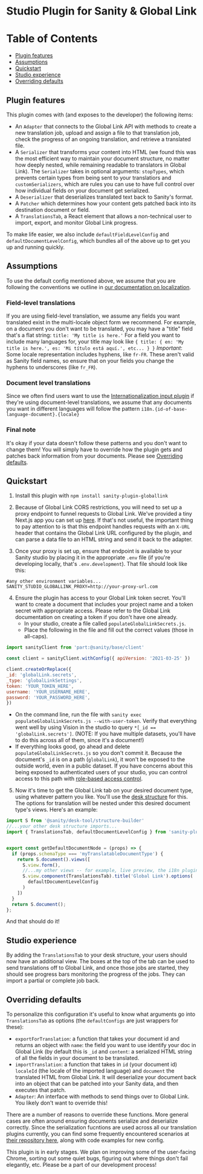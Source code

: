 
# Studio Plugin for Sanity & Global Link

# Table of Contents
- [Plugin features](#plugin-features)
- [Assumptions](#assumptions)
- [Quickstart](#quickstart)
- [Studio experience](#studio-experience)
- [Overriding defaults](#overriding-defaults)

## Plugin features

This plugin comes with (and exposes to the developer) the following items:
- An `Adapter` that connects to the Global Link API with methods to create a new translation job, upload and assign a file to that translation job, check the progress of an ongoing translation, and retrieve a translated file.
- A `Serializer` that transforms your content into HTML (we found this was the most efficient way to maintain your document structure, no matter how deeply nested, while remaining readable to translators in Global Link). The `Serializer` takes in optional arguments: `stopTypes`, which prevents certain types from being sent to your translatiors and `customSerializers`, which are rules you can use to have full control over how individual fields on your document get serialized.
- A `Deserializer` that deserializes translated text back to Sanity's format.
- A `Patcher` which determines how your content gets patched back into its destination document or field.
- A `TranslationsTab`, a React element that allows a non-technical user to import, export, and monitor Global Link progress.

To make life easier, we also include `defaultFieldLevelConfig` and `defaultDocumentLevelConfig`, which bundles all of the above up to get you up and running quickly. 

## Assumptions
To use the default config mentioned above, we assume that you are following the conventions we outline in [our documentation on localization](https://www.sanity.io/docs/localization). 


### Field-level translations
If you are using field-level translation, we assume any fields you want translated exist in the multi-locale object form we recommend.
For example, on a document you don't want to be translated, you may have a "title" field that's a flat string: `title: 'My title is here.'` For a field you want to include many languages for, your title may look like
        ```
        { title: {
            en: 'My title is here.',
            es: 'Mi título está aquí.',
            etc...
          }
        }
        ```
*Important*: Some locale representation includes hyphens, like `fr-FR`. These aren't valid as Sanity field names, so ensure that on your fields you change the hyphens to underscores (like `fr_FR`).

### Document level translations
Since we often find users want to use the [Internationalization input plugin](https://www.sanity.io/plugins/sanity-plugin-intl-input) if they're using document-level translations, we assume that any documents you want in different languages will follow the pattern `i18n.{id-of-base-language-document}.{locale}`

### Final note
It's okay if your data doesn't follow these patterns and you don't want to change them! You will simply have to override how the plugin gets and patches back information from your documents. Please see [Overriding defaults](#overriding-defaults).

## Quickstart
1. Install this plugin with `npm install sanity-plugin-globallink`

2. Because of Global Link CORS restrictions, you will need to set up a proxy endpoint to funnel requests to Global Link. We've provided a tiny Next.js app you can set up [here](https://github.com/sanity-io/example-sanity-proxy). If that's not useful, the important thing to pay attention to is that this endpoint handles requests with an `X-URL` header that contains the Global Link URL configured by the plugin, and can parse a data file to an HTML string and send it back to the adapter.

3. Once your proxy is set up, ensure that endpoint is available to your Sanity studio by placing it in the appropriate `.env` file (if you're developing locally, that's `.env.development`). That file should look like this:
```
#any other environment variables...
SANITY_STUDIO_GLOBALLINK_PROXY=http://your-proxy-url.com
```

4. Ensure the plugin has access to your Global Link token secret. You'll want to create a document that includes your project name and a token secret with appropriate access. Please refer to the Global Link documentation on creating a token if you don't have one already.
    * In your studio, create a file called `populateGlobalLinkSecrets.js`.
    * Place the following in the file and fill out the correct values (those in all-caps).

```javascript
import sanityClient from 'part:@sanity/base/client'

const client = sanityClient.withConfig({ apiVersion: '2021-03-25' })

client.createOrReplace({
_id: 'globalLink.secrets',
_type: 'globalLinkSettings',
token: 'YOUR_TOKEN_HERE',
username: 'YOUR_USERNAME_HERE',
password: 'YOUR_PASSWORD_HERE',
})
```

   * On the command line, run the file with `sanity exec populateGlobalLinkSecrets.js --with-user-token`. 
   Verify that everything went well by using Vision in the studio to query `*[_id == 'globalLink.secrets']`. (NOTE: If you have multiple datasets, you'll have to do this across all of them, since it's a document!)
   * If everything looks good, go ahead and delete `populateGlobalLinkSecrets.js` so you don't commit it. 
   Because the document's `_id` is on a path (`globalLink`), it won't be exposed to the outside world, even in a public dataset. If you have concerns about this being exposed to authenticated users of your studio, you can control access to this path with [role-based access control](https://www.sanity.io/docs/access-control).

5.  Now it's time to get the Global Link tab on your desired document type, using whatever pattern you like. You'll use the [desk structure](https://www.sanity.io/docs/structure-builder-introduction) for this. The options for translation will be nested under this desired document type's views. Here's an example:

```javascript
import S from '@sanity/desk-tool/structure-builder'
//...your other desk structure imports...
import { TranslationsTab, defaultDocumentLevelConfig } from 'sanity-plugin-global-link'


export const getDefaultDocumentNode = (props) => {
  if (props.schemaType === 'myTranslatableDocumentType') {
    return S.document().views([
      S.view.form(),
      //...my other views -- for example, live preview, the i18n plugin, etc.,
      S.view.component(TranslationsTab).title('Global Link').options(
        defaultDocumentLevelConfig  
      )
    ])
  }
  return S.document();
};
```

And that should do it! 

## Studio experience
By adding the `TranslationsTab` to your desk structure, your users should now have an additional view. The boxes at the top of the tab can be used to send translations off to Global Link, and once those jobs are started, they should see progress bars monitoring the progress of the jobs. They can import a partial or complete job back.

## Overriding defaults

To personalize this configuration it's useful to know what arguments go into `TranslationsTab` as options (the `defaultConfigs` are just wrappers for these):
  * `exportForTranslation`: a function that takes your document id and returns an object with `name`: the field you want to use identify your doc in Global Link (by default this is `_id` and `content`: a serialized HTML string of all the fields in your document to be translated.
  * `importTranslation`: a function that takes in `id` (your document id) `localeId` (the locale of the imported language) and `document` the translated HTML from Global Link. It will deserialize your document back into an object that can be patched into your Sanity data, and then executes that patch.
  * `Adapter`: An interface with methods to send things over to Global Link. You likely don't want to override this!

There are a number of reasons to override these functions. More general cases are often around ensuring documents serialize and deserialize correctly. Since the serialization fucntions are used across all our translation plugins currently, you can find some frequently encountered scenarios at [their repository here](https://github.com/sanity-io/sanity-naive-html-serializer), along with code examples for new config. 

This plugin is in early stages. We plan on improving some of the user-facing Chrome, sorting out some quiet bugs, figuring out where things don't fail elegantly, etc. Please be a part of our development process!
